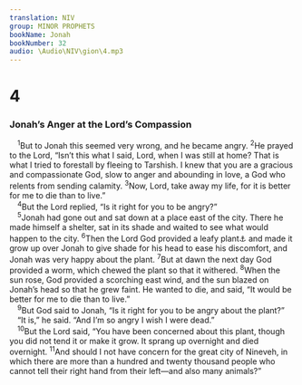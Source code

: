 ```yaml
---
translation: NIV
group: MINOR PROPHETS
bookName: Jonah 
bookNumber: 32
audio: \Audio\NIV\gion\4.mp3
---
```


<div class="title"><h1>4</h1><h3>Jonah’s Anger at the Lord’s Compassion </h3></div>
<span class="verse gion_4_1"> <sup>1</sup>But to Jonah this seemed very wrong, and he became angry. </span>
<span class="verse gion_4_2"><sup>2</sup>He prayed to the Lord, “Isn’t this what I said, Lord, when I was still at home? That is what I tried to forestall by fleeing to Tarshish. I knew that you are a gracious and compassionate God, slow to anger and abounding in love, a God who relents from sending calamity. </span>
<span class="verse gion_4_3"><sup>3</sup>Now, Lord, take away my life, for it is better for me to die than to live.” <br/></span>
<span class="verse gion_4_4"> <sup>4</sup>But the Lord replied, “Is it right for you to be angry?” <br/></span>
<span class="verse gion_4_5"> <sup>5</sup>Jonah had gone out and sat down at a place east of the city. There he made himself a shelter, sat in its shade and waited to see what would happen to the city. </span>
<span class="verse gion_4_6"><sup>6</sup>Then the Lord God provided a leafy plant<a data-toggle="tooltip" data-placement="bottom" title="The precise identification of this plant is uncertain; also in verses 7, 9 and 10.">⚓</a> and made it grow up over Jonah to give shade for his head to ease his discomfort, and Jonah was very happy about the plant. </span>
<span class="verse gion_4_7"><sup>7</sup>But at dawn the next day God provided a worm, which chewed the plant so that it withered. </span>
<span class="verse gion_4_8"><sup>8</sup>When the sun rose, God provided a scorching east wind, and the sun blazed on Jonah’s head so that he grew faint. He wanted to die, and said, “It would be better for me to die than to live.” <br/></span>
<span class="verse gion_4_9"> <sup>9</sup>But God said to Jonah, “Is it right for you to be angry about the plant?” <br/> “It is,” he said. “And I’m so angry I wish I were dead.” <br/></span>
<span class="verse gion_4_10"> <sup>10</sup>But the Lord said, “You have been concerned about this plant, though you did not tend it or make it grow. It sprang up overnight and died overnight. </span>
<span class="verse gion_4_11"><sup>11</sup>And should I not have concern for the great city of Nineveh, in which there are more than a hundred and twenty thousand people who cannot tell their right hand from their left—and also many animals?” <br/></span>
